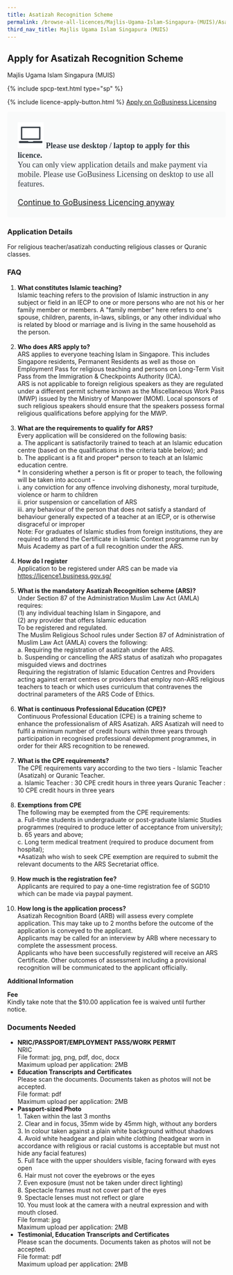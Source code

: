 ```yaml
---
title: Asatizah Recognition Scheme
permalink: /browse-all-licences/Majlis-Ugama-Islam-Singapura-(MUIS)/Asatizah-Recognition-Scheme
third_nav_title: Majlis Ugama Islam Singapura (MUIS)
---
```


## Apply for Asatizah Recognition Scheme

Majlis Ugama Islam Singapura (MUIS)

{% include spcp-text.html type="sp" %}

{% include licence-apply-button.html %}
<a class="btn" id = "desktopNotice" href="https://licence1.business.gov.sg/feportal/web/frontier/eAdvisor?redirection=true&selectedLicenceIds=235" target="_blank" rel="noopener">Apply on GoBusiness Licensing</a>
<div id = "mobileNotice" style="background: #F9FAFA; border-radius: 5px; width: auto; height: auto; padding: 24px 24px; font-size: 18px; color: #313840;">
<img src="/images/laptop.svg" alt="" style="height: 60px; width: 60px; margin-left: 0px;">
<span style="font-weight: bold; font-family: hknova-bold; font-size: 18px; ">Please use desktop / laptop to apply for this licence.</span><br>
<span style="font-family: hknova-regular;">You can only view application details and make payment via mobile. Please use GoBusiness Licensing on desktop to use all features.</span><br><br>
<a id="mobileNotice" href="https://licence1.business.gov.sg/feportal/web/frontier/eAdvisor?redirection=true&selectedLicenceIds=235" target="_blank" rel="noopener">Continue to GoBusiness Licencing anyway</a>
</div>

<H3>Application Details</H3>

<p>For religious teacher/asatizah conducting religious classes or Quranic classes.</p>
<h3>FAQ</h3>
<ol>
<li><strong>What constitutes Islamic teaching?</strong><br />Islamic teaching refers to the provision of Islamic instruction in any subject or field in an IECP to one or more persons who are not his or her family member or members. A "family member" here refers to one's spouse, children, parents, in-laws, siblings, or any other individual who is related by blood or marriage and is living in the same household as the person.<br /><br /></li>
<li><strong>Who does ARS apply to?</strong><br />ARS applies to everyone teaching Islam in Singapore. This includes Singapore residents, Permanent Residents as well as those on Employment Pass for religious teaching and persons on Long-Term Visit Pass from the Immigration & Checkpoints Authority (ICA).<br />ARS is not applicable to foreign religious speakers as they are regulated under a different permit scheme known as the Miscellaneous Work Pass (MWP) issued by the Ministry of Manpower (MOM). Local sponsors of such religious speakers should ensure that the speakers possess formal religious qualifications before applying for the MWP.<br /><br /></li>
<li><strong>What are the requirements to qualify for ARS?</strong><br />Every application will be considered on the following basis:<br />a. The applicant is satisfactorily trained to teach at an Islamic education centre (based on the qualifications in the criteria table below); and<br />b. The applicant is a fit and proper* person to teach at an Islamic education centre.<br />* In considering whether a person is fit or proper to teach, the following will be taken into account -<br />i. any conviction for any offence involving dishonesty, moral turpitude, violence or harm to children<br />ii. prior suspension or cancellation of ARS<br />iii. any behaviour of the person that does not satisfy a standard of behaviour generally expected of a teacher at an IECP, or is otherwise disgraceful or improper<br />Note: For graduates of Islamic studies from foreign institutions, they are required to attend the Certificate in Islamic Context programme run by Muis Academy as part of a full recognition under the ARS.<br /><br /></li>
<li><strong>How do I register</strong><br />Application to be registered under ARS can be made via <a href="https://licence1.business.gov.sg/">https://licence1.business.gov.sg/</a><br /><br /></li>
<li><strong>What is the mandatory Asatizah Recognition scheme (ARS)?</strong><br />Under Section 87 of the Administration Muslim Law Act (AMLA) requires:<br />(1) any individual teaching Islam in Singapore, and<br />(2) any provider that offers Islamic education<br />To be registered and regulated.<br />The Muslim Religious School rules under Section 87 of Administration of Muslim Law Act (AMLA) covers the following:<br />a. Requiring the registration of asatizah under the ARS.<br />b. Suspending or cancelling the ARS status of asatizah who propagates misguided views and doctrines<br />Requiring the registration of Islamic Education Centres and Providers acting against errant centres or providers that employ non-ARS religious teachers to teach or which uses curriculum that contravenes the doctrinal parameters of the ARS Code of Ethics.<br /><br /></li>
<li><strong>What is continuous Professional Education (CPE)?</strong><br />Continuous Professional Education (CPE) is a training scheme to enhance the professionalism of ARS Asatizah. ARS Asatizah will need to fulfil a minimum number of credit hours within three years through participation in recognised professional development programmes, in order for their ARS recognition to be renewed.<br /><br /></li>
<li><strong>What is the CPE requirements?</strong><br />The CPE requirements vary according to the two tiers - Islamic Teacher (Asatizah) or Quranic Teacher.<br />a. Islamic Teacher : 30 CPE credit hours in three years Quranic Teacher : 10 CPE credit hours in three years<br /><br /></li>
<li><strong>Exemptions from CPE</strong><br />The following may be exempted from the CPE requirements:<br />a. Full-time students in undergraduate or post-graduate Islamic Studies programmes (required to produce letter of acceptance from university);<br />b. 65 years and above;<br />c. Long term medical treatment (required to produce document from hospital);<br />*Asatizah who wish to seek CPE exemption are required to submit the relevant documents to the ARS Secretariat office.<br /><br /></li>
<li><strong>How much is the registration fee?</strong><br />Applicants are required to pay a one-time registration fee of SGD10 which can be made via paypal payment.<br /><br /></li>
<li><strong>How long is the application process?</strong><br />Asatizah Recognition Board (ARB) will assess every complete application. This may take up to 2 months before the outcome of the application is conveyed to the applicant.<br />Applicants may be called for an interview by ARB where necessary to complete the assessment process.<br />Applicants who have been successfully registered will receive an ARS Certificate. Other outcomes of assessment including a provisional recognition will be communicated to the applicant officially.</li>
</ol>

<strong>Additional Information</strong>

<p><strong>Fee</strong><br/>
Kindly take note that the $10.00 application fee is waived until further notice.</p>

<H3>Documents Needed</H3>

<ul><li><strong>NRIC/PASSPORT/EMPLOYMENT PASS/WORK PERMIT</strong> <br />NRIC<br />File format: jpg, png, pdf, doc, docx<br />Maximum upload per application: 2MB</li><li><strong>Education Transcripts and Certificates</strong> <br />Please scan the documents. Documents taken as photos will not be accepted.<br />File format: pdf<br />Maximum upload per application: 2MB</li><li><strong>Passport-sized Photo </strong><br />1. Taken within the last 3 months <br />2. Clear and in focus, 35mm wide by 45mm high, without any borders <br />3. In colour taken against a plain white background without shadows <br />4. Avoid white headgear and plain white clothing (headgear worn in accordance with religious or racial customs is acceptable but must not hide any facial features) <br />5. Full face with the upper shoulders visible, facing forward with eyes open <br />6. Hair must not cover the eyebrows or the eyes <br />7. Even exposure (must not be taken under direct lighting) <br />8. Spectacle frames must not cover part of the eyes <br />9. Spectacle lenses must not reflect or glare <br />10. You must look at the camera with a neutral expression and with mouth closed.<br />File format: jpg<br />Maximum upload per application: 2MB</li><li><strong>Testimonial, Education Transcripts and Certificates</strong> <br />Please scan the documents. Documents taken as photos will not be accepted.<br />File format: pdf<br />Maximum upload per application: 2MB</li></ul>





